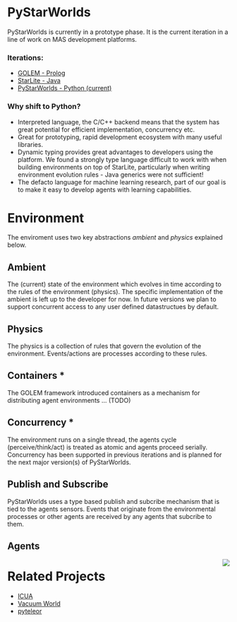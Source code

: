 # PyStarWorlds

PyStarWorlds is currently in a prototype phase. It is the current iteration in a line of work on MAS development platforms.

### Iterations:

- [GOLEM - Prolog]()
- [StarLite - Java]()
- [PyStarWorlds - Python (current)](https://github.com/dicelab-rhul/pystarworlds)

### Why shift to Python? 

- Interpreted language, the C/C++ backend means that the system has great potential for efficient implementation, concurrency etc. 
- Great for prototyping, rapid development ecosystem with many useful libraries.
- Dynamic typing provides great advantages to developers using the platform. We found a strongly type language difficult to work with when building environments on top of StarLite, particularly when writing environment evolution rules - Java generics were not sufficient!
- The defacto language for machine learning research, part of our goal is to make it easy to develop agents with learning capabilities.


# Environment

The enviroment uses two key abstractions _ambient_ and _physics_ explained below.

## Ambient

The (current) state of the environment which evolves in time according to the rules of the environment (physics). The specific implementation of the ambient is left up to the developer for now. In future versions we plan to support concurrent access to any user defined datastructues by default. 

## Physics

The physics is a collection of rules that govern the evolution of the environment. Events/actions are processes according to these rules.

## Containers * 

The GOLEM framework introduced containers as a mechanism for distributing agent environments ... (TODO) 

## Concurrency * 

The environment runs on a single thread, the agents cycle (perceive/think/act) is treated as atomic and agents proceed serially. 
Concurrency has been supported in previous iterations and is planned for the next major version(s) of PyStarWorlds.

## Publish and Subscribe

PyStarWorlds uses a type based publish and subcribe mechanism that is tied to the agents sensors. Events that originate from the environmental processes or other agents are received by any agents that subcribe to them.

## Agents

<img align="right" src="docs/agent.png">

# Related Projects

- [ICUA](https://github.com/dicelab-rhul/ICUA)
- [Vacuum World](https://github.com/dicelab-rhul/vacuumworld) 
- [pyteleor](https://github.com/BenedictWilkins/pyteleor/tree/master/pyteleor)
